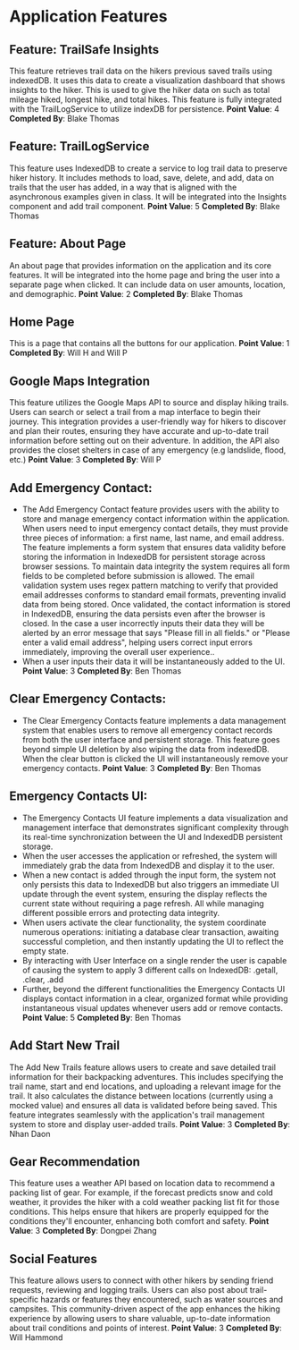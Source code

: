 # Application Features

## Feature: TrailSafe Insights

This feature retrieves trail data on the hikers previous saved trails using indexedDB. It uses this data 
to create a visualization dashboard that shows insights to the hiker. This is used to give the hiker data on such as 
total mileage hiked, longest hike, and total hikes. This feature is fully integrated with the TrailLogService
to utilize indexDB for persistence. 
**Point Value**: 4 
**Completed By**: Blake Thomas

## Feature: TrailLogService

This feature uses IndexedDB to create a service to log trail data to preserve hiker history. It includes methods
to load, save, delete, and add, data on trails that the user has added, in a way that is aligned with 
the asynchronous examples given in class. It will be integrated into the Insights component and add trail component. 
**Point Value**: 5 
**Completed By**: Blake Thomas

## Feature: About Page 

An about page that provides information on the application and its core features. It will be integrated into 
the home page and bring the user into a separate page when clicked. It can include data on user amounts, 
location, and demographic. 
**Point Value**: 2 
**Completed By**: Blake Thomas

## Home Page
This is a page that contains all the buttons for our application.
**Point Value**: 1
**Completed By**: Will H and Will P 

## Google Maps Integration
This feature utilizes the Google Maps API to source and display hiking trails. Users can search or select a trail 
from a map interface to begin their journey. This integration provides a user-friendly way for hikers to discover and
 plan their routes, ensuring they have accurate and up-to-date trail information before setting out on their adventure. 
 In addition, the API also provides the closet shelters in case of any emergency (e.g landslide, flood, etc.)
**Point Value**: 3
**Completed By**: Will P

## Add Emergency Contact: 
- The Add Emergency Contact feature provides users with the ability to store and manage emergency contact information within the application. When users need to input emergency contact details, they must provide three pieces of information: a first name, last name, and email address. The feature implements a form system that ensures data validity before storing the information in IndexedDB for persistent storage across browser sessions. To maintain data integrity  the system requires all form fields to be completed before submission is allowed. The email validation system uses regex pattern matching to verify that provided email addresses conforms to standard email formats, preventing invalid data from being stored. Once validated, the contact information is stored in IndexedDB, ensuring the data persists even after the browser is closed. In the case a user incorrectly inputs their data they will be alerted by an error message that says "Please fill in all fields." or "Please enter a valid email address", helping users correct input errors immediately, improving the overall user experience.. 
- When a user inputs their data it will be instantaneously added to the UI. 
**Point Value**: 3
**Completed By**: Ben Thomas

## Clear Emergency Contacts: 
- The Clear Emergency Contacts feature implements a data management system that enables users to remove all emergency contact records from both the user interface and persistent storage. This feature goes beyond simple UI deletion by also wiping the data from indexedDB. When the clear button is clicked the UI will instantaneously remove your emergency contacts.
**Point Value**: 3
**Completed By**: Ben Thomas


## Emergency Contacts UI:
- The Emergency Contacts UI feature implements a data visualization and management interface that demonstrates significant complexity through its real-time synchronization between the UI and IndexedDB persistent storage. 
- When the user accesses the application or refreshed, the system will immediately grab the data from IndexedDB and display it to the user. 
- When a new contact is added through the input form, the system not only persists this data to IndexedDB but also triggers an immediate UI update through the event system, ensuring the display reflects the current state without requiring a page refresh. All while managing different possible errors and protecting data integrity. 
- When users activate the clear functionality, the system coordinate numerous operations: initiating a database clear transaction, awaiting successful completion, and then instantly updating the UI to reflect the empty state. 
- By interacting with User Interface on a single render the user is capable of causing the system to apply 3 different calls on IndexedDB: .getall, .clear, .add
- Further, beyond the different functionalities the Emergency Contacts UI displays contact information in a clear, organized format while providing instantaneous visual updates whenever users add or remove contacts.
**Point Value**: 5
**Completed By**: Ben Thomas



## Add Start New Trail
The Add New Trails feature allows users to create and save detailed trail information for their backpacking adventures. This includes specifying the trail name, start and end locations, and uploading a relevant image for the trail. It also calculates the distance between locations (currently using a mocked value) and ensures all data is validated before being saved. This feature integrates seamlessly with the application's trail management system to store and display user-added trails.
**Point Value**: 3
**Completed By**: Nhan Daon

## Gear Recommendation
This feature uses a weather API based on location data to recommend a packing list of gear. For example, 
if the forecast predicts snow and cold weather, it provides the hiker with a cold weather packing list fit 
for those conditions. This helps ensure that hikers are properly equipped for the conditions they'll encounter, 
enhancing both comfort and safety.
**Point Value**: 3
**Completed By**: Dongpei Zhang

## Social Features
This feature allows users to connect with other hikers by sending friend requests, reviewing and logging trails. 
Users can also post about trail-specific hazards or features they encountered, such as water sources and campsites. 
This community-driven aspect of the app enhances the hiking experience by allowing users to share valuable, up-to-date 
information about trail conditions and points of interest.
**Point Value**: 3
**Completed By**: Will Hammond










